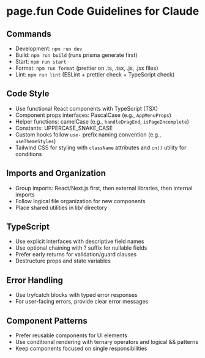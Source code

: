 # page.fun Code Guidelines for Claude

## Commands
- Development: `npm run dev`
- Build: `npm run build` (runs prisma generate first)
- Start: `npm run start`
- Format: `npm run format` (prettier on .ts, .tsx, .js, .jsx files)
- Lint: `npm run lint` (ESLint + prettier check + TypeScript check)

## Code Style
- Use functional React components with TypeScript (TSX)
- Component props interfaces: PascalCase (e.g., `AppMenuProps`)
- Helper functions: camelCase (e.g., `handleDragEnd`, `isPageIncomplete`)
- Constants: UPPERCASE_SNAKE_CASE
- Custom hooks follow `use-` prefix naming convention (e.g., `useThemeStyles`)
- Tailwind CSS for styling with `className` attributes and `cn()` utility for conditions

## Imports and Organization
- Group imports: React/Next.js first, then external libraries, then internal imports
- Follow logical file organization for new components
- Place shared utilities in lib/ directory

## TypeScript
- Use explicit interfaces with descriptive field names
- Use optional chaining with ? suffix for nullable fields
- Prefer early returns for validation/guard clauses
- Destructure props and state variables

## Error Handling
- Use try/catch blocks with typed error responses
- For user-facing errors, provide clear error messages

## Component Patterns
- Prefer reusable components for UI elements
- Use conditional rendering with ternary operators and logical && patterns
- Keep components focused on single responsibilities